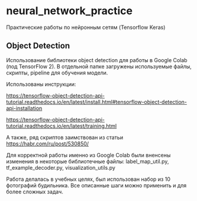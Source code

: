 # neural_network_practice
Практические работы по нейронным сетям (Tensorflow Keras)

## Object Detection

Использование библиотеки object detection для работы в Google Colab (под TensorFlow 2).
В отдельной папке загружены используемые файлы, скрипты, pipeline для обучения модели.

Использованы инструкции:

https://tensorflow-object-detection-api-tutorial.readthedocs.io/en/latest/install.html#tensorflow-object-detection-api-installation

https://tensorflow-object-detection-api-tutorial.readthedocs.io/en/latest/training.html

А также, ряд скриптов заимствован из статьи https://habr.com/ru/post/530850/

Для корректной работы именно из Google Colab были вненсены изменения в некоторые библиотечные файлы:
label_map_util.py, tf_example_decoder.py, visualization_utils.py

Работа делалась в учебных целях, был использован набор из 10 фотографий будильника. Все описанные шаги можно применить и для более сложных задач.
